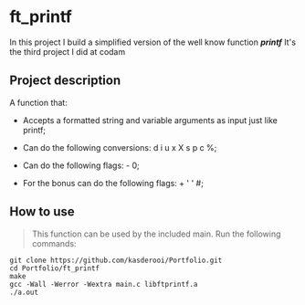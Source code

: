 # ft_printf

In this project I build a simplified version of the well know function ***printf***
It's the third project I did at codam

## Project description

A function that:

- Accepts a formatted string and variable arguments as input just like printf;

- Can do the following conversions: d i u x X s p c %;

- Can do the following flags: - 0;

- For the bonus can do the following flags: + ' ' #;

## How to use
> This function can be used by the included main. Run the following commands:

```shell
git clone https://github.com/kasderooi/Portfolio.git
cd Portfolio/ft_printf
make
gcc -Wall -Werror -Wextra main.c libftprintf.a
./a.out
```
